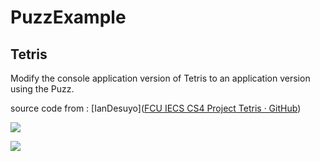 # PuzzExample

## Tetris

Modify the console application version of Tetris to an application version using the Puzz.



source code from : [IanDesuyo]([FCU IECS CS4 Project Tetris · GitHub](https://gist.github.com/IanDesuyo/8cfdaafc99f548c31d0b7a0b787de773))

![](https://i.imgur.com/cTM7sbt.gif)

![](https://i.imgur.com/Kj3YQk3.gif)

